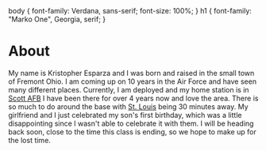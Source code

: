 <!DOCTYPE html>
<html>
<head>
<meta charset="utf-8">
<title>Kristopher Esparza</title>
<link href="http://fonts.googleapis.com/css?family=Marko+One" rel="stylesheet">
</style>
</head>
  body {
	font-family: Verdana, sans-serif;
	font-size: 100%;
	}
  h1 {
	font-family: "Marko One", Georgia, serif;
	}

</style>
</head>

<body>

<div id="info">
<h1>About</h1>

<p> My name is Kristopher Esparza and I was born and raised in the small town of Fremont Ohio. I am coming up on 10 years in the Air Force and have seen many different places. Currently, I am deployed and my home station is in 
<a href="https://www.scott.af.mil/" >Scott AFB</a> I have been there for over 4 years now and love the area. There is so much to do around the base with 
<a href="https://explorestlouis.com/">St. Louis</a> being 30 minutes away. My girlfriend and I just celebrated my son's first birthday, which was a little disappointing since I wasn't able to celebrate it with them. I will be heading back soon, close to the time this class is ending, so we hope to make up for the lost time.
</p>
</div>

</body>
</html>
